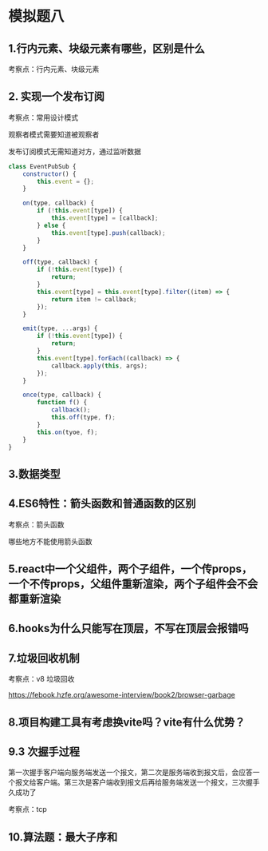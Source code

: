# 模拟题八

## 1.行内元素、块级元素有哪些，区别是什么

考察点：行内元素、块级元素



## 2. 实现一个发布订阅 

考察点：常用设计模式

观察者模式需要知道被观察者

发布订阅模式无需知道对方，通过监听数据

```javascript
class EventPubSub {
    constructor() {
        this.event = {};
    }

    on(type, callback) {
        if (!this.event[type]) {
            this.event[type] = [callback];
        } else {
            this.event[type].push(callback);
        }
    }

    off(type, callback) {
        if (!this.event[type]) {
            return;
        }
        this.event[type] = this.event[type].filter((item) => {
            return item != callback;
        });
    }

    emit(type, ...args) {
        if (!this.event[type]) {
            return;
        }
        this.event[type].forEach((callback) => {
            callback.apply(this, args);
        });
    }

    once(type, callback) {
        function f() {
            callback();
            this.off(type, f);
        }
        this.on(tyoe, f);
    }
}
```



## 3.数据类型 



## 4.ES6特性：箭头函数和普通函数的区别

考察点：箭头函数

哪些地方不能使用箭头函数



## 5.react中一个父组件，两个子组件，一个传props，一个不传props，父组件重新渲染，两个子组件会不会都重新渲染



## 6.hooks为什么只能写在顶层，不写在顶层会报错吗





## 7.垃圾回收机制

考察点：v8 垃圾回收

https://febook.hzfe.org/awesome-interview/book2/browser-garbage



## 8.项目构建工具有考虑换vite吗？vite有什么优势？









## 9.3 次握手过程

第一次握手客户端向服务端发送一个报文，第二次是服务端收到报文后，会应答一个报文给客户端。第三次是客户端收到报文后再给服务端发送一个报文，三次握手久成功了

考察点：tcp



## 10.算法题：最大子序和
